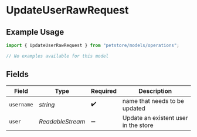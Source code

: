 # UpdateUserRawRequest

## Example Usage

```typescript
import { UpdateUserRawRequest } from "petstore/models/operations";

// No examples available for this model
```

## Fields

| Field                                | Type                                 | Required                             | Description                          |
| ------------------------------------ | ------------------------------------ | ------------------------------------ | ------------------------------------ |
| `username`                           | *string*                             | :heavy_check_mark:                   | name that needs to be updated        |
| `user`                               | *ReadableStream<Uint8Array>*         | :heavy_minus_sign:                   | Update an existent user in the store |